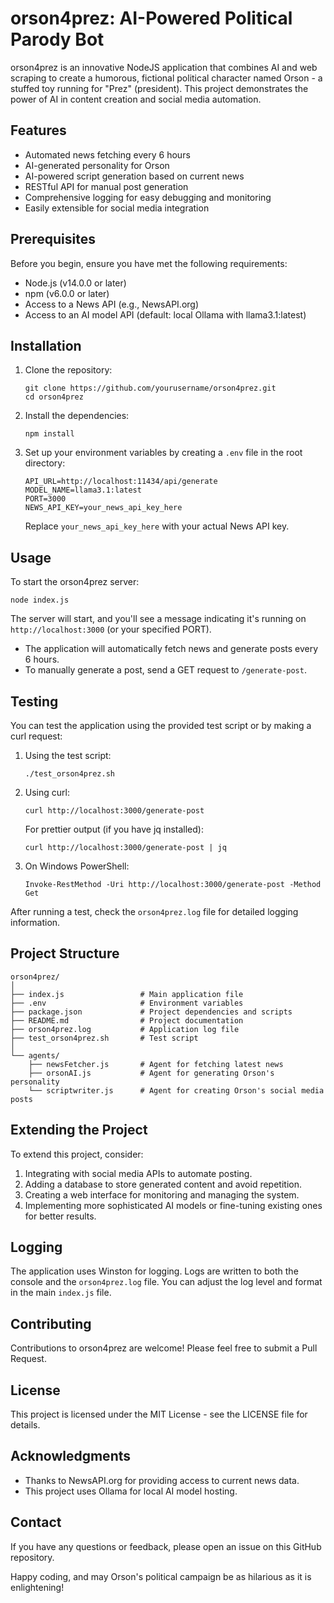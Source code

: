 # orson4prez: AI-Powered Political Parody Bot

orson4prez is an innovative NodeJS application that combines AI and web scraping to create a humorous, fictional political character named Orson - a stuffed toy running for "Prez" (president). This project demonstrates the power of AI in content creation and social media automation.

## Features

- Automated news fetching every 6 hours
- AI-generated personality for Orson
- AI-powered script generation based on current news
- RESTful API for manual post generation
- Comprehensive logging for easy debugging and monitoring
- Easily extensible for social media integration

## Prerequisites

Before you begin, ensure you have met the following requirements:

- Node.js (v14.0.0 or later)
- npm (v6.0.0 or later)
- Access to a News API (e.g., NewsAPI.org)
- Access to an AI model API (default: local Ollama with llama3.1:latest)

## Installation

1. Clone the repository:
   ```
   git clone https://github.com/yourusername/orson4prez.git
   cd orson4prez
   ```

2. Install the dependencies:
   ```
   npm install
   ```

3. Set up your environment variables by creating a `.env` file in the root directory:
   ```
   API_URL=http://localhost:11434/api/generate
   MODEL_NAME=llama3.1:latest
   PORT=3000
   NEWS_API_KEY=your_news_api_key_here
   ```
   Replace `your_news_api_key_here` with your actual News API key.

## Usage

To start the orson4prez server:

```
node index.js
```

The server will start, and you'll see a message indicating it's running on `http://localhost:3000` (or your specified PORT).

- The application will automatically fetch news and generate posts every 6 hours.
- To manually generate a post, send a GET request to `/generate-post`.

## Testing

You can test the application using the provided test script or by making a curl request:

1. Using the test script:
   ```
   ./test_orson4prez.sh
   ```

2. Using curl:
   ```
   curl http://localhost:3000/generate-post
   ```

   For prettier output (if you have jq installed):
   ```
   curl http://localhost:3000/generate-post | jq
   ```

3. On Windows PowerShell:
   ```
   Invoke-RestMethod -Uri http://localhost:3000/generate-post -Method Get
   ```

After running a test, check the `orson4prez.log` file for detailed logging information.

## Project Structure

```
orson4prez/
│
├── index.js                 # Main application file
├── .env                     # Environment variables
├── package.json             # Project dependencies and scripts
├── README.md                # Project documentation
├── orson4prez.log           # Application log file
├── test_orson4prez.sh       # Test script
│
└── agents/
    ├── newsFetcher.js       # Agent for fetching latest news
    ├── orsonAI.js           # Agent for generating Orson's personality
    └── scriptwriter.js      # Agent for creating Orson's social media posts
```

## Extending the Project

To extend this project, consider:

1. Integrating with social media APIs to automate posting.
2. Adding a database to store generated content and avoid repetition.
3. Creating a web interface for monitoring and managing the system.
4. Implementing more sophisticated AI models or fine-tuning existing ones for better results.

## Logging

The application uses Winston for logging. Logs are written to both the console and the `orson4prez.log` file. You can adjust the log level and format in the main `index.js` file.

## Contributing

Contributions to orson4prez are welcome! Please feel free to submit a Pull Request.

## License

This project is licensed under the MIT License - see the LICENSE file for details.

## Acknowledgments

- Thanks to NewsAPI.org for providing access to current news data.
- This project uses Ollama for local AI model hosting.

## Contact

If you have any questions or feedback, please open an issue on this GitHub repository.

Happy coding, and may Orson's political campaign be as hilarious as it is enlightening!